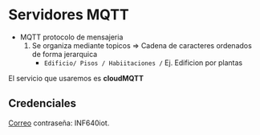 # Servidores MQTT
- MQTT protocolo de mensajeria
  1. Se organiza mediante topicos => Cadena de caracteres ordenados de forma jerarquica
     * `Edificio/ Pisos / Habiitaciones /` Ej.  Edificion por plantas

El servicio que usaremos es  **cloudMQTT**
## Credenciales
[Correo](orlando.choque.a@gmail.com)
contraseña: INF640iot.